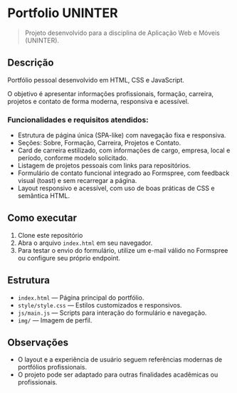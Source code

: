 # Portfolio UNINTER

> Projeto desenvolvido para a disciplina de Aplicação Web e Móveis (UNINTER).

## Descrição
Portfólio pessoal desenvolvido em HTML, CSS e JavaScript. 

O objetivo é apresentar informações profissionais, formação, carreira, projetos e contato de forma moderna, responsiva e acessível.

### Funcionalidades e requisitos atendidos:
- Estrutura de página única (SPA-like) com navegação fixa e responsiva.
- Seções: Sobre, Formação, Carreira, Projetos e Contato.
- Card de carreira estilizado, com informações de cargo, empresa, local e período, conforme modelo solicitado.
- Listagem de projetos pessoais com links para repositórios.
- Formulário de contato funcional integrado ao Formspree, com feedback visual (toast) e sem recarregar a página.
- Layout responsivo e acessível, com uso de boas práticas de CSS e semântica HTML.

## Como executar
1. Clone este repositório
2. Abra o arquivo `index.html` em seu navegador.
3. Para testar o envio do formulário, utilize um e-mail válido no Formspree ou configure seu próprio endpoint.

## Estrutura
- `index.html` — Página principal do portfólio.
- `style/style.css` — Estilos customizados e responsivos.
- `js/main.js` — Scripts para interação do formulário e navegação.
- `img/` — Imagem de perfil.

## Observações
- O layout e a experiência de usuário seguem referências modernas de portfólios profissionais.
- O projeto pode ser adaptado para outras finalidades acadêmicas ou profissionais.
